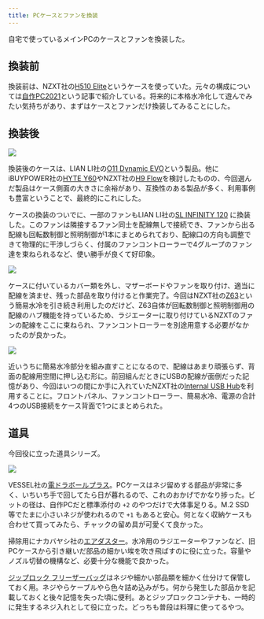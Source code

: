 ```yaml
---
title: PCケースとファンを換装
---
```


自宅で使っているメインPCのケースとファンを換装した。

## 換装前

換装前は、NZXT社の[H510 Elite](https://www.amazon.co.jp/dp/B0B6Y6NQNF)というケースを使っていた。元々の構成については[自作PC2021](/articles/2021-01-08-pc-build-2021)という記事で紹介している。将来的に本格水冷化して遊んでみたい気持ちがあり、まずはケースとファンだけ換装してみることにした。

## 換装後

![](https://i.imgur.com/y7JVjg4h.jpg)

換装後のケースは、LIAN LI社の[O11 Dynamic EVO](https://www.amazon.co.jp/dp/B0BKZS3XM2)という製品。他にiBUYPOWER社の[HYTE Y60](https://www.amazon.co.jp/dp/B0BV5YLS99)やNZXT社の[H9 Flow](https://www.amazon.co.jp/dp/B0BFZZ3ZWZ)を検討したものの、今回選んだ製品はケース側面の大きさに余裕があり、互換性のある製品が多く、利用事例も豊富ということで、最終的にこれにした。

ケースの換装のついでに、一部のファンもLIAN LI社の[SL INFINITY 120](https://www.amazon.co.jp/dp/B0B4P5S94P) に換装した。このファンは隣接するファン同士を配線無しで接続でき、ファンから出る配線も回転数制御と照明制御が1本にまとめられており、配線口の方向も調整できて物理的に干渉しづらく、付属のファンコントローラーで4グループのファン達を束ねられるなど、使い勝手が良くて好印象。

![](https://i.imgur.com/UF2PH2Jh.jpg)

ケースに付いているカバー類を外し、マザーボードやファンを取り付け、適当に配線を済ませ、残った部品を取り付けると作業完了。今回はNZXT社の[Z63](https://www.amazon.co.jp/dp/B082DYSQVF)という簡易水冷を引き続き利用したのだけど、Z63自体が回転数制御と照明制御用の配線のハブ機能を持っているため、ラジエーターに取り付けているNZXTのファンの配線をここに束ねられ、ファンコントローラーを別途用意する必要がなかったのが良かった。

![](https://i.imgur.com/yUEADfYh.jpg)

近いうちに簡易水冷部分を組み直すことになるので、配線はあまり頑張らず、背面の配線用空間に押し込む形に。前回組んだときにUSBの配線が面倒だった記憶があり、今回はいつの間にか手に入れていたNZXT社の[Internal USB Hub](https://www.amazon.co.jp/dp/B08L8VJS3Z)を利用することに。フロントパネル、ファンコントローラー、簡易水冷、電源の合計4つのUSB接続をケース背面で1つにまとめられた。

## 道具

今回役に立った道具シリーズ。

![](https://i.imgur.com/Jou20odh.jpg)

VESSEL社の[電ドラボールプラス](https://www.amazon.co.jp/dp/B09V218NSD)。PCケースはネジ留めする部品が非常に多く、いちいち手で回してたら日が暮れるので、これのおかげでかなり捗った。ビットの径は、自作PCだと標準添付の `+2` のやつだけで大体事足りる。M.2 SSD等でたまに小さいネジが使われるので `+1` もあると安心。何となく収納ケースも合わせて買ってみたら、チャックの留め具が可愛くて良かった。

掃除用にナカバヤシ社の[エアダスター](https://www.amazon.co.jp/dp/B07L9XPJT1)。水冷用のラジエーターやファンなど、旧PCケースから引き継いだ部品の細かい埃を吹き飛ばすのに役に立った。容量やノズル切替の機構など、必要十分な機能で良かった。

[ジップロック フリーザーバッグ](https://www.amazon.co.jp/dp/B0BSTYL2ZY)はネジや細かい部品類を細かく仕分けて保管しておく用。ネジやらケーブルやら色々詰め込みがち。何から発生した部品かを記載しておくと後々記憶を失った頃に便利。あとジップロックコンテナも、一時的に発生するネジ入れとして役に立った。どっちも普段は料理に使ってるやつ。
